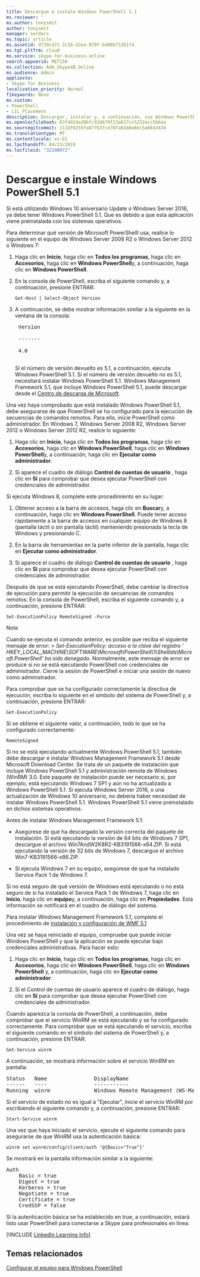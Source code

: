 ```yaml
---
title: Descargue e instale Windows PowerShell 5.1
ms.reviewer: ''
ms.author: tonysmit
author: tonysmit
manager: serdars
ms.topic: article
ms.assetid: d739cd71-3c18-42ea-879f-b408bf53b1f4
ms.tgt.pltfrm: cloud
ms.service: skype-for-business-online
search.appverid: MET150
ms.collection: Adm_Skype4B_Online
ms.audience: Admin
appliesto:
- Skype for Business
localization_priority: Normal
f1keywords: None
ms.custom:
- PowerShell
- LIL_Placement
description: Descargar, instalar y, a continuación, use Windows PowerShell 5.1 para crear una sesión remota de PowerShell que se conecta a Skype para profesionales en línea.
ms.openlocfilehash: 63f4924a30bfc910679f23a617cc5252ecc5b6aa
ms.sourcegitcommit: 111bf6255fa877b3fce70fa8166e8ec5a6643434
ms.translationtype: MT
ms.contentlocale: es-ES
ms.lasthandoff: 04/23/2019
ms.locfileid: "32198072"
---
```

# <a name="download-and-install-windows-powershell-51"></a>Descargue e instale Windows PowerShell 5.1

Si está utilizando Windows 10 aniversario Update o Windows Server 2016, ya debe tener Windows PowerShell 5.1. Que es debido a que esta aplicación viene preinstalada con los sistemas operativos.
  
Para determinar qué versión de Microsoft PowerShelll usa, realice lo siguiente en el equipo de Windows Server 2008 R2 o Windows Server 2012 o Windows 7:
  
1. Haga clic en **Inicio**, haga clic en **Todos los programas**, haga clic en **Accesorios**, haga clic en **Windows PowerShell**y, a continuación, haga clic en **Windows PowerShell**.
    
2. En la consola de PowerShell, escriba el siguiente comando y, a continuación, presione ENTRAR:
    
   ```
   Get-Host | Select-Object Version
   ```

3. A continuación, se debe mostrar información similar a la siguiente en la ventana de la consola:
    
    <pre>
    Version <BR>
    ------- <BR>
    4.0
    </pre>

    Si el número de versión devuelto es 5.1, a continuación, ejecuta Windows PowerShell 5.1. Si el número de versión devuelto no es 5.1, necesitará instalar Windows PowerShell 5.1. Windows Management Framework 5.1, que incluye Windows PowerShell 5.1, puede descargar desde el [Centro de descarga de Microsoft](https://www.microsoft.com/en-us/download/details.aspx?id=54616).
  
Una vez haya comprobado que está instalado Windows PowerShell 5.1, debe asegurarse de que PowerShell se ha configurado para la ejecución de secuencias de comandos remotos. Para ello, inicie PowerShell como administrador. En Windows 7, Windows Server 2008 R2, Windows Server 2012 o Windows Server 2012 R2, realice lo siguiente:
  
1. Haga clic en **Inicio**, haga clic en **Todos los programas**, haga clic en **Accesorios**, haga clic en **Windows PowerShell**, haga clic en **Windows PowerShell**y, a continuación, haga clic en **Ejecutar como administrador**.
    
2. Si aparece el cuadro de diálogo **Control de cuentas de usuario** , haga clic en **Sí** para comprobar que desea ejecutar PowerShell con credenciales de administrador.
    
Si ejecuta Windows 8, complete este procedimiento en su lugar:
  
1. Obtener acceso a la barra de accesos, haga clic en **Buscar**y, a continuación, haga clic en **Windows PowerShell**. Puede tener acceso rápidamente a la barra de accesos en cualquier equipo de Windows 8 (pantalla táctil o sin pantalla táctil) manteniendo presionada la tecla de Windows y presionando C.
    
2. En la barra de herramientas en la parte inferior de la pantalla, haga clic en **Ejecutar como administrador**.
    
3. Si aparece el cuadro de diálogo **Control de cuentas de usuario** , haga clic en **Sí** para comprobar que desea ejecutar PowerShell con credenciales de administrador.
    
Después de que se está ejecutando PowerShell, debe cambiar la directiva de ejecución para permitir la ejecución de secuencias de comandos remotos. En la consola de PowerShell, escriba el siguiente comando y, a continuación, presione ENTRAR:
```
Set-ExecutionPolicy RemoteSigned -Force
```
   
 
> [!NOTE]
> Cuando se ejecuta el comando anterior, es posible que reciba el siguiente mensaje de error: > *Set-ExecutionPolicy: acceso a la clave del registro ' HKEY_LOCAL_MACHINE\\SOFTWARE\\Microsoft\\PowerShell\\1\\ShellIds\\Micrsoft.PowerShell' ha sido denegado.* Normalmente, este mensaje de error se produce si no se está ejecutando PowerShell con credenciales de administrador. Cierre la sesión de PowerShell e iniciar una sesión de nuevo como administrador.
 
Para comprobar que se ha configurado correctamente la directiva de ejecución, escriba lo siguiente en el símbolo del sistema de PowerShell y, a continuación, presione ENTRAR:
  
```
Get-ExecutionPolicy
```

Si se obtiene el siguiente valor, a continuación, todo lo que se ha configurado correctamente:
  
`RemoteSigned`

Si no se está ejecutando actualmente Windows PowerShell 5.1, también debe descargar e instalar Windows Management Framework 5.1 desde Microsoft Download Center. Se trata de un paquete de instalación que incluye Windows PowerShell 5.1 y administración remota de Windows (WinRM) 3.0. Este paquete de instalación puede ser necesario si, por ejemplo, está ejecutando Windows 7 SP1 y aún no ha actualizado a Windows PowerShell 5.1. Si ejecuta Windows Server 2016, o una actualización de Windows 10 aniversario, no debería haber necesidad de instalar Windows PowerShell 5.1. Windows PowerShell 5.1 viene preinstalado en dichos sistemas operativos.
  
Antes de instalar Windows Management Framework 5.1:
  
- Asegúrese de que ha descargado la versión correcta del paquete de instalación. Si está ejecutando la versión de 64 bits de Windows 7 SP1, descargue el archivo Win7AndW2K8R2-KB3191566-x64.ZIP. Si está ejecutando la versión de 32 bits de Windows 7, descargue el archivo Win7-KB3191566-x86.ZIP.
    
- Si ejecuta Windows 7 en su equipo, asegúrese de que ha instalado Service Pack 1 de Windows 7.

Si no está seguro de qué versión de Windows está ejecutando o no está seguro de si ha instalado el Service Pack 1 de Windows 7, haga clic en **Inicio**, haga clic en **equipo**y, a continuación, haga clic en **Propiedades**. Esta información se notificará en el cuadro de diálogo del sistema.
  
Para instalar Windows Management Framework 5.1, complete el procedimiento de [instalación y configuración de WMF 5.1](https://docs.microsoft.com/en-us/powershell/wmf/5.1/install-configure)
  
Una vez se haya reiniciado el equipo, compruebe que puede iniciar Windows PowerShell y que la aplicación se puede ejecutar bajo credenciales administrativas. Para hacer esto:
  
1. Haga clic en **Inicio**, haga clic en **Todos los programas**, haga clic en **Accesorios**, haga clic en **Windows PowerShell**, haga clic en **Windows PowerShell** y, a continuación, haga clic en **Ejecutar como administrador**.
    
2. Si el Control de cuentas de usuario aparece el cuadro de diálogo, haga clic en **Sí** para comprobar que desea ejecutar PowerShell con credenciales de administrador.
    
Cuando aparezca la consola de PowerShell, a continuación, debe comprobar que el servicio WinRM se está ejecutando y se ha configurado correctamente. Para comprobar que se está ejecutando el servicio, escriba el siguiente comando en el símbolo del sistema de PowerShell y, a continuación, presione ENTRAR:
  
```
Get-Service winrm
```

A continuación, se mostrará información sobre el servicio WinRM en pantalla:
  
<pre>
Status   Name               DisplayName
------   ----               -----------
Running  winrm              Windows Remote Management (WS-Manag...
</pre>

Si el servicio de estado no es igual a "Ejecutar", inicie el servicio WinRM por escribiendo el siguiente comando y, a continuación, presione ENTRAR:
  
```
Start-Service winrm
```

Una vez que haya iniciado el servicio, ejecute el siguiente comando para asegurarse de que WinRM usa la autenticación básica:
  
```
winrm set winrm/config/client/auth '@{Basic="True"}'
```

Se mostrará en la pantalla información similar a la siguiente:
  
<pre>
Auth
    Basic = true
    Digest = true
    Kerberos = true
    Negotiate = true
    Certificate = true
    CredSSP = false
</pre>

Si la autenticación básica se ha establecido en true, a continuación, estará listo usar PowerShell para conectarse a Skype para profesionales en línea.
  
[!INCLUDE [LinkedIn Learning Info](../../common/office/linkedin-learning-info.md)]
   
## <a name="related-topics"></a>Temas relacionados
[Configurar el equipo para Windows PowerShell](set-up-your-computer-for-windows-powershell.md) 

  
 
